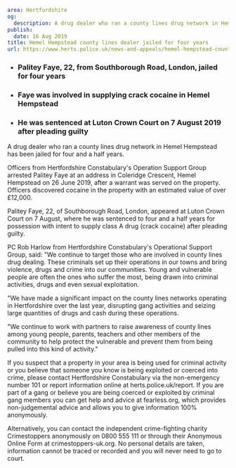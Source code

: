```yaml
area: Hertfordshire
og:
  description: A drug dealer who ran a county lines drug network in Hemel Hempstead has been jailed for four and a half years.
publish:
  date: 16 Aug 2019
title: Hemel Hempstead county lines dealer jailed for four years
url: https://www.herts.police.uk/news-and-appeals/hemel-hempstead-county-lines-dealer-jailed-for-four-years-646
```

* ### Palitey Faye, 22, from Southborough Road, London, jailed for four years

 * ### Faye was involved in supplying crack cocaine in Hemel Hempstead

 * ### He was sentenced at Luton Crown Court on 7 August 2019 after pleading guilty

A drug dealer who ran a county lines drug network in Hemel Hempstead has been jailed for four and a half years.

 Officers from Hertfordshire Constabulary's Operation Support Group arrested Palitey Faye at an address in Coleridge Crescent, Hemel Hempstead on 26 June 2019, after a warrant was served on the property. Officers discovered cocaine in the property with an estimated value of over £12,000.

Palitey Faye, 22, of Southborough Road, London, appeared at Luton Crown Court on 7 August, where he was sentenced to four and a half years for possession with intent to supply class A drug (crack cocaine) after pleading guilty.

PC Rob Harlow from Hertfordshire Constabulary's Operational Support Group, said: "We continue to target those who are involved in county lines drug dealing. These criminals set up their operations in our towns and bring violence, drugs and crime into our communities. Young and vulnerable people are often the ones who suffer the most, being drawn into criminal activities, drugs and even sexual exploitation.

"We have made a significant impact on the county lines networks operating in Hertfordshire over the last year, disrupting gang activities and seizing large quantities of drugs and cash during these operations.

"We continue to work with partners to raise awareness of county lines among young people, parents, teachers and other members of the community to help protect the vulnerable and prevent them from being pulled into this kind of activity."

If you suspect that a property in your area is being used for criminal activity or you believe that someone you know is being exploited or coerced into crime, please contact Hertfordshire Constabulary via the non-emergency number 101 or report information online at herts.police.uk/report. If you are part of a gang or believe you are being coerced or exploited by criminal gang members you can get help and advice at fearless.org, which provides non-judgemental advice and allows you to give information 100% anonymously.

Alternatively, you can contact the independent crime-fighting charity Crimestoppers anonymously on 0800 555 111 or through their Anonymous Online Form at crimestoppers-uk.org. No personal details are taken, information cannot be traced or recorded and you will never need to go to court.
